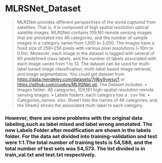 # MLRSNet_Dataset
> MLRSNet provides different perspectives of the world captured from satellites. That is, it is composed of high spatial resolution optical satellite images. MLRSNet contains 109,161 remote sensing images that are annotated into 46 categories, and the number of sample images in a category varies from 1,500 to 3,000. The images have a fixed size of 256×256 pixels with various pixel resolutions (~10m to 0.1m). Moreover, each image in the dataset is tagged with several of 60 predefined class labels, and the number of labels associated with each image varies from 1 to 13. The dataset can be used for multi-label based image classification, multi-label based image retrieval, and image segmentation. 
You could get dataset from https://data.mendeley.com/datasets/7j9bv9vwsx/1 or https://github.com/cugbrs/MLRSNet.git.
> The Dataset includes:
> • Images folder: 46 categories, 109,161 high-spatial resolution remote sensing images.
> • Labels folders: each category has a . csv file.
> • Categories_names. xlsx: Sheet1 lists the names of 46 categories, and the Sheet2 shows the associated multi-label to each category.
### However, there are some problems with the original data labeling,such as label mised and label wrong annotated. The new Labels Folder after modification are shown in the labels folder. For the data set divided into training-validation and test were 1:1.The total number of training tests is 54,588, and the total number of test sets was 54,573. The list divided is in train_val.txt and test.txt respectively.

